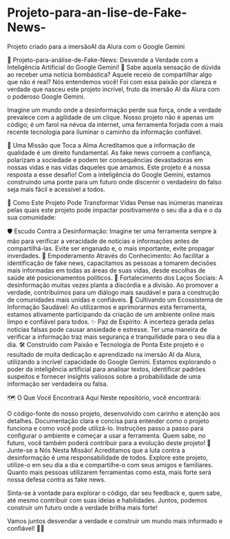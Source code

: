 # Projeto-para-an-lise-de-Fake-News-
Projeto criado para a imersãoAI da Alura com o Google Gemini

📢 Projeto-para-análise-de-Fake-News: Desvende a Verdade com a Inteligência Artificial do Google Gemini! 📢
Sabe aquela sensação de dúvida ao receber uma notícia bombástica? Aquele receio de compartilhar algo que não é real? Nós entendemos você! Foi com essa paixão por clareza e verdade que nasceu este projeto incrível, fruto da imersão AI da Alura com o poderoso Google Gemini.

Imagine um mundo onde a desinformação perde sua força, onde a verdade prevalece com a agilidade de um clique. Nosso projeto não é apenas um código; é um farol na névoa da internet, uma ferramenta forjada com a mais recente tecnologia para iluminar o caminho da informação confiável.

🚀 Uma Missão que Toca a Alma
Acreditamos que a informação de qualidade é um direito fundamental. As fake news corroem a confiança, polarizam a sociedade e podem ter consequências devastadoras em nossas vidas e nas vidas daqueles que amamos. Este projeto é a nossa resposta a esse desafio! Com a inteligência do Google Gemini, estamos construindo uma ponte para um futuro onde discernir o verdadeiro do falso seja mais fácil e acessível a todos.

🌟 Como Este Projeto Pode Transformar Vidas
Pense nas inúmeras maneiras pelas quais este projeto pode impactar positivamente o seu dia a dia e o da sua comunidade:

🛡️ Escudo Contra a Desinformação: Imagine ter uma ferramenta sempre à mão para verificar a veracidade de notícias e informações antes de compartilhá-las. Evite ser enganado e, o mais importante, evite propagar inverdades.
🧠 Empoderamento Através do Conhecimento: Ao facilitar a identificação de fake news, capacitamos as pessoas a tomarem decisões mais informadas em todas as áreas de suas vidas, desde escolhas de saúde até posicionamentos políticos.
🤝 Fortalecimento dos Laços Sociais: A desinformação muitas vezes planta a discórdia e a divisão. Ao promover a verdade, contribuímos para um diálogo mais saudável e para a construção de comunidades mais unidas e confiáveis.
🌱 Cultivando um Ecossistema de Informação Saudável: Ao utilizarmos e aprimorarmos esta ferramenta, estamos ativamente participando da criação de um ambiente online mais limpo e confiável para todos.
✨ Paz de Espírito: A incerteza gerada pelas notícias falsas pode causar ansiedade e estresse. Ter uma maneira de verificar a informação traz mais segurança e tranquilidade para o seu dia a dia.
🛠️ Construído com Paixão e Tecnologia de Ponta
Este projeto é o resultado de muita dedicação e aprendizado na imersão AI da Alura, utilizando a incrível capacidade do Google Gemini. Estamos explorando o poder da inteligência artificial para analisar textos, identificar padrões suspeitos e fornecer insights valiosos sobre a probabilidade de uma informação ser verdadeira ou falsa.

🗺️ O Que Você Encontrará Aqui
Neste repositório, você encontrará:

O código-fonte do nosso projeto, desenvolvido com carinho e atenção aos detalhes.
Documentação clara e concisa para entender como o projeto funciona e como você pode utilizá-lo.
Instruções passo a passo para configurar o ambiente e começar a usar a ferramenta.
Quem sabe, no futuro, você também poderá contribuir para a evolução deste projeto!
🙏 Junte-se a Nós Nesta Missão!
Acreditamos que a luta contra a desinformação é uma responsabilidade de todos. Explore este projeto, utilize-o em seu dia a dia e compartilhe-o com seus amigos e familiares. Quanto mais pessoas utilizarem ferramentas como esta, mais forte será nossa defesa contra as fake news.

Sinta-se à vontade para explorar o código, dar seu feedback e, quem sabe, até mesmo contribuir com suas ideias e habilidades. Juntos, podemos construir um futuro onde a verdade brilha mais forte!

Vamos juntos desvendar a verdade e construir um mundo mais informado e confiável! 🚀🌟
